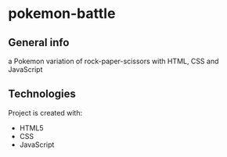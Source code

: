 # pokemon-battle

## General info
a Pokemon variation of rock-paper-scissors with HTML, CSS and JavaScript

## Technologies
Project is created with:
* HTML5
* CSS
* JavaScript
